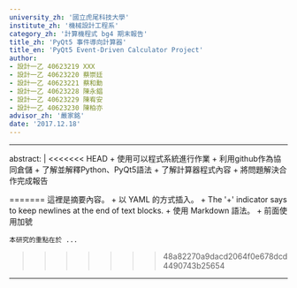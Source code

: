 ```yaml
---
university_zh: '國立虎尾科技大學'
institute_zh: '機械設計工程系'
category_zh: '計算機程式 bg4 期末報告'
title_zh: 'PyQt5 事件導向計算器'
title_en: 'PyQt5 Event-Driven Calculator Project'
author:
- 設計一乙 40623219 XXX
- 設計一乙 40623220 蔡崇廷
- 設計一乙 40623221 蔡和勳
- 設計一乙 40623228 陳永錩
- 設計一乙 40623229 陳宥安
- 設計一乙 40623230 陳柏亦
advisor_zh: '嚴家銘'
date: '2017.12.18'
---
```


---
abstract: |
<<<<<<< HEAD
    + 使用可以程式系統進行作業
    + 利用github作為協同倉儲
    + 了解並解釋Python、PyQt5語法
    + 了解計算器程式內容
    + 將問題解決合作完成報告
    
=======
    這裡是摘要內容。
    + 以 YAML 的方式插入。
    + The '+' indicator says to keep newlines at the end of text blocks.
    + 使用 Markdown 語法。
    + 前面使用加號
    
    本研究的重點在於 ...
>>>>>>> 48a82270a9dacd2064f0e678dcd4490743b25654
---


